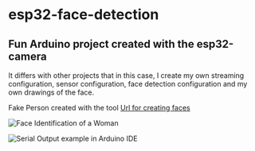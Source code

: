 # esp32-face-detection

## Fun Arduino project created with the esp32-camera

It differs with other projects that in this case, I create my own streaming configuration, sensor configuration, face detection configuration and my own drawings of the face.

Fake Person created with the tool [Url for creating faces](https://this-person-does-not-exist.com/en)

![Face Identification of a Woman](https://github.com/user-attachments/assets/43f9b1b2-e9ae-427a-aed4-0bf9957915a0)


![Serial Output example in Arduino IDE](https://github.com/user-attachments/assets/920e3993-ca65-48f6-b099-6891a0b96899)
